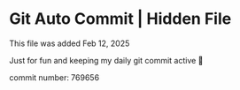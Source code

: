 # Git Auto Commit | Hidden File

This file was added Feb 12, 2025

Just for fun and keeping my daily git commit active 🤪

commit number: 769656
